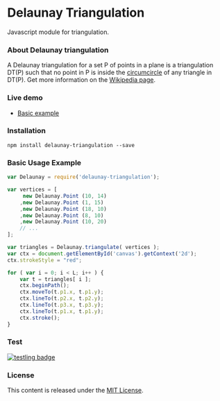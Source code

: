 Delaunay Triangulation
=============

Javascript module for triangulation.

### About Delaunay triangulation ###

A Delaunay triangulation for a set P of points in a plane is a triangulation DT(P) such that no point in P is inside the [circumcircle](https://en.wikipedia.org/wiki/Circumscribed_circle#Triangles) of any triangle in DT(P). Get more information on the [Wikipedia page](https://en.wikipedia.org/wiki/Delaunay_triangulation).

### Live demo ###

- [Basic example](http://sokeroner.github.io/Delaunay-Triangulation/example1.html) 

### Installation ###
```
npm install delaunay-triangulation --save
```

### Basic Usage Example ###

```js
var Delaunay = require('delaunay-triangulation');

var vertices = [
	 new Delaunay.Point (10, 14)
	,new Delaunay.Point (1, 15)
	,new Delaunay.Point (18, 10)
	,new Delaunay.Point (8, 10)
	,new Delaunay.Point (10, 20)
 	// ...
];

var triangles = Delaunay.triangulate( vertices );
var ctx = document.getElementById('canvas').getContext('2d');
ctx.strokeStyle = "red";

for ( var i = 0; i < L; i++ ) {
	var t = triangles[ i ];
	ctx.beginPath();
	ctx.moveTo(t.p1.x, t.p1.y);
	ctx.lineTo(t.p2.x, t.p2.y);
	ctx.lineTo(t.p3.x, t.p3.y);
	ctx.lineTo(t.p1.x, t.p1.y);
	ctx.stroke();
}

```

### Test ###

[![testling badge](https://ci.testling.com/sokeroner/Delaunay-Triangulation.png)](https://ci.testling.com/sokeroner/Delaunay-Triangulation)


### License ###

This content is released under the [MIT License](http://opensource.org/licenses/MIT).
